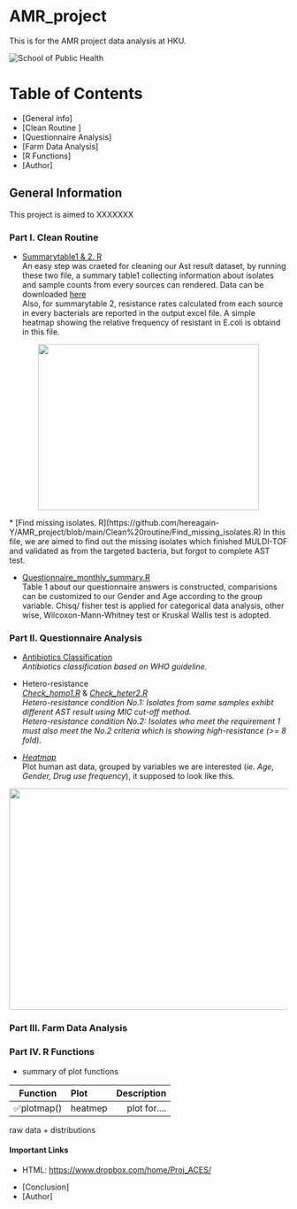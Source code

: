 # AMR_project
 This is for the AMR project data analysis at HKU.
 
 ![School of Public Health](https://github.com/hereagain-Y/AMR_project/blob/main/Readme/HKU_ph.png)
 
 
# Table of Contents

* [General info]
* [Clean Routine ]
* [Questionnaire Analysis]
* [Farm Data Analysis]
* [R Functions]
* [Author]


## General Information 
This project is aimed to XXXXXXX
### Part I. Clean Routine 
* [Summarytable1 & 2. R](https://github.com/hereagain-Y/AMR_project/blob/main/Clean%20routine/Summarytable2.R)  
An easy step was craeted for cleaning our Ast result dataset, by running these two file, a summary table1 collecting information about isolates and sample counts from every sources can rendered. Data can be downloaded [here](https://aces.sph.hku.hk/aces/_ast_result_viewlist.php?order=a_cefoxitin_result&ordertype=ASC)  
Also, for summarytable 2, resistance rates calculated from each source in every bacterials are reported in the output excel file. A simple heatmap showing the relative frequency of resistant in E.coli is obtaind in this file.     
<p align="center">
<img src="https://github.com/hereagain-Y/AMR_project/blob/main/Readme/ecomap.png" width="400" height="300">
</p>
* [Find missing isolates. R](https://github.com/hereagain-Y/AMR_project/blob/main/Clean%20routine/Find_missing_isolates.R)  
In this file, we are aimed to find out the missing isolates which finished MULDI-TOF and validated as from the targeted bacteria, but forgot to complete AST test.

* [Questionnaire_monthly_summary.R](https://github.com/hereagain-Y/AMR_project/blob/main/Clean%20routine/Questinnaire_monthly_summary.R)  
Table 1 about our questionnaire answers is constructed, comparisions can be customized to our Gender and Age according to the group variable. Chisq/ fisher test is applied for categorical data analysis, other wise, Wilcoxon-Mann-Whitney test or Kruskal Wallis test is adopted.  

###  Part II. Questionnaire Analysis  

* [Antibiotics Classification](https://github.com/hereagain-Y/AMR_project/blob/main/Questionnaire%20analysis/ABX_classification.R)  
_Antibiotics classification based on WHO guideline._
* Hetero-resistance  
[_Check_homo1.R_](https://github.com/hereagain-Y/AMR_project/blob/main/Questionnaire%20analysis/Check_homo1.R) & [_Check_heter2.R_](https://github.com/hereagain-Y/AMR_project/blob/main/Questionnaire%20analysis/Check_heter2.R)    
_Hetero-resistance condition _No.1_: Isolates from same samples exhibt different AST result using MIC cut-off method.  
Hetero-resistance condition _No.2_: Isolates who meet the requirement 1 must also meet the _No.2_ criteria which is showing high-resistance (>= 8 fold)._

* [_Heatmap_](https://github.com/hereagain-Y/AMR_project/tree/main/Questionnaire%20analysis/Heatmap_pattern)    
Plot human ast data, grouped by variables we are interested (_ie. Age, Gender, Drug use frequency_), it supposed to look like this.   
<p align="center">
<img src="https://github.com/hereagain-Y/AMR_project/blob/main/Readme/0615AgeGroup3.png" width="800" height="400">
</p>
 

### Part III. Farm Data Analysis
### Part IV. R Functions 
* summary of plot functions   

|Function            | Plot   | Description             | 
|---------           | :------| -----------------------:| 
|✅plotmap()           | heatmep| plot for....            |



 raw data + distributions <br>

#### Important Links 
- HTML: https://www.dropbox.com/home/Proj_ACES/




* [Conclusion]
* [Author]
